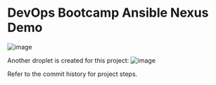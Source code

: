 # DevOps Bootcamp Ansible Nexus Demo
![image](https://github.com/ArshaShiri/DevOpsBootcampAnsibleNexusDemo/assets/18715119/b1c670c2-cb7b-41ac-ae54-b80f0c5c095c)

Another droplet is created for this project:
![image](https://github.com/ArshaShiri/DevOpsBootcampAnsibleNexusDemo/assets/18715119/cb9e6927-1c1f-477f-8550-e10d3ba1e5ed)

Refer to the commit history for project steps.